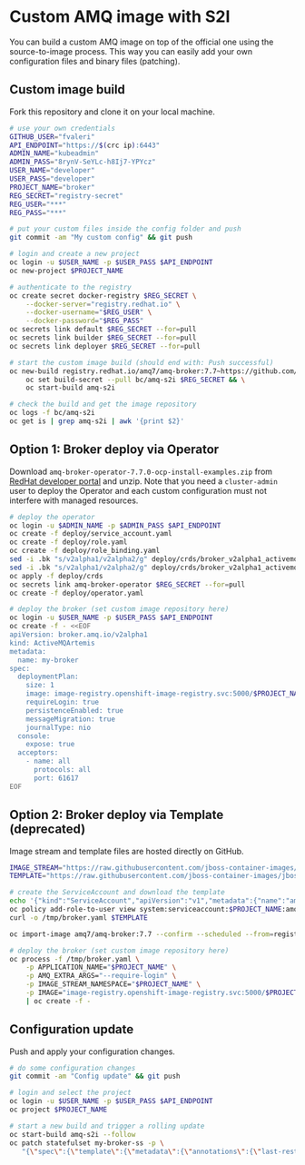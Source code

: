 # Custom AMQ image with S2I
You can build a custom AMQ image on top of the official one using the source-to-image process.
This way you can easily add your own configuration files and binary files (patching).

## Custom image build
Fork this repository and clone it on your local machine.
```sh
# use your own credentials
GITHUB_USER="fvaleri"
API_ENDPOINT="https://$(crc ip):6443"
ADMIN_NAME="kubeadmin"
ADMIN_PASS="8rynV-SeYLc-h8Ij7-YPYcz"
USER_NAME="developer"
USER_PASS="developer"
PROJECT_NAME="broker"
REG_SECRET="registry-secret"
REG_USER="***"
REG_PASS="***"

# put your custom files inside the config folder and push
git commit -am "My custom config" && git push

# login and create a new project
oc login -u $USER_NAME -p $USER_PASS $API_ENDPOINT
oc new-project $PROJECT_NAME

# authenticate to the registry
oc create secret docker-registry $REG_SECRET \
    --docker-server="registry.redhat.io" \
    --docker-username="$REG_USER" \
    --docker-password="$REG_PASS"
oc secrets link default $REG_SECRET --for=pull
oc secrets link builder $REG_SECRET --for=pull
oc secrets link deployer $REG_SECRET --for=pull

# start the custom image build (should end with: Push successful)
oc new-build registry.redhat.io/amq7/amq-broker:7.7~https://github.com/$GITHUB_USER/amq-s2i.git && \
    oc set build-secret --pull bc/amq-s2i $REG_SECRET && \
    oc start-build amq-s2i

# check the build and get the image repository
oc logs -f bc/amq-s2i
oc get is | grep amq-s2i | awk '{print $2}'
```

## Option 1: Broker deploy via Operator
Download `amq-broker-operator-7.7.0-ocp-install-examples.zip` from [RedHat developer portal](https://developers.redhat.com/products/amq/overview) and unzip.
Note that you need a `cluster-admin` user to deploy the Operator and each custom configuration must not interfere with managed resources.
```sh
# deploy the operator
oc login -u $ADMIN_NAME -p $ADMIN_PASS $API_ENDPOINT
oc create -f deploy/service_account.yaml
oc create -f deploy/role.yaml
oc create -f deploy/role_binding.yaml
sed -i .bk "s/v2alpha1/v2alpha2/g" deploy/crds/broker_v2alpha1_activemqartemis_crd.yaml
sed -i .bk "s/v2alpha1/v2alpha2/g" deploy/crds/broker_v2alpha1_activemqartemisaddress_crd.yaml
oc apply -f deploy/crds
oc secrets link amq-broker-operator $REG_SECRET --for=pull
oc create -f deploy/operator.yaml

# deploy the broker (set custom image repository here)
oc login -u $USER_NAME -p $USER_PASS $API_ENDPOINT
oc create -f - <<EOF
apiVersion: broker.amq.io/v2alpha1
kind: ActiveMQArtemis
metadata:
  name: my-broker
spec:
  deploymentPlan:
    size: 1
    image: image-registry.openshift-image-registry.svc:5000/$PROJECT_NAME/amq-s2i
    requireLogin: true
    persistenceEnabled: true
    messageMigration: true
    journalType: nio
  console:
    expose: true
  acceptors:
    - name: all
      protocols: all
      port: 61617
EOF
```

## Option 2: Broker deploy via Template (deprecated)
Image stream and template files are hosted directly on GitHub.
```sh
IMAGE_STREAM="https://raw.githubusercontent.com/jboss-container-images/jboss-amq-7-broker-openshift-image/75-7.7.0.GA/amq-broker-7-image-streams.yaml"
TEMPLATE="https://raw.githubusercontent.com/jboss-container-images/jboss-amq-7-broker-openshift-image/77-7.7.0.GA/templates/amq-broker-77-basic.yaml"

# create the ServiceAccount and download the template
echo '{"kind":"ServiceAccount","apiVersion":"v1","metadata":{"name":"amq-service-account"}}' | oc create -f -
oc policy add-role-to-user view system:serviceaccount:$PROJECT_NAME:amq-service-account
curl -o /tmp/broker.yaml $TEMPLATE

oc import-image amq7/amq-broker:7.7 --confirm --scheduled --from=registry.redhat.io/amq7/amq-broker:7.7

# deploy the broker (set custom image repository here)
oc process -f /tmp/broker.yaml \
    -p APPLICATION_NAME="$PROJECT_NAME" \
    -p AMQ_EXTRA_ARGS="--require-login" \
    -p IMAGE_STREAM_NAMESPACE="$PROJECT_NAME" \
    -p IMAGE="image-registry.openshift-image-registry.svc:5000/$PROJECT_NAME/amq-s2i" \
    | oc create -f -
```

## Configuration update
Push and apply your configuration changes.
```sh
# do some configuration changes
git commit -am "Config update" && git push

# login and select the project
oc login -u $USER_NAME -p $USER_PASS $API_ENDPOINT
oc project $PROJECT_NAME

# start a new build and trigger a rolling update
oc start-build amq-s2i --follow
oc patch statefulset my-broker-ss -p \
   "{\"spec\":{\"template\":{\"metadata\":{\"annotations\":{\"last-restart\":\"`date +'%s'`\"}}}}}"
```
